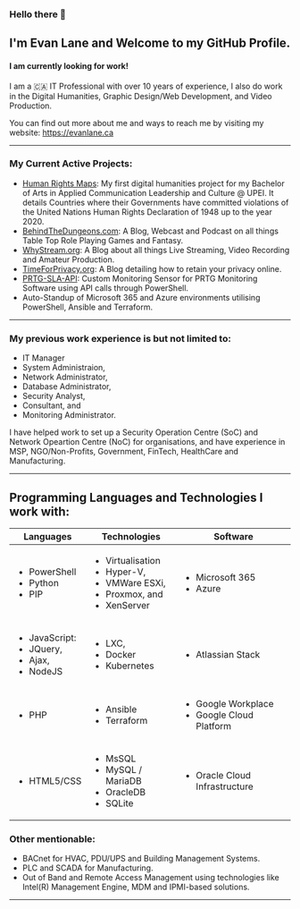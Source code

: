 ### Hello there 👋
## I'm Evan Lane and Welcome to my GitHub Profile.
#### I am currently looking for work!

I am a 🇨🇦 IT Professional with over 10 years of experience, I also do work in the Digital Humanities, Graphic Design/Web Development, and Video Production.

You can find out more about me and ways to reach me by visiting my website: https://evanlane.ca

---

### My Current Active Projects:
- [Human Rights Maps](https://evanlane.me/projects/human-rights): My first digital humanities project for my Bachelor of Arts in Applied Communication Leadership and Culture @ UPEI. It details Countries where their Governments have committed violations of the United Nations Human Rights Declaration of 1948 up to the year 2020.
- [BehindTheDungeons.com](https://behindthedungeons.com): A Blog, Webcast and Podcast on all things Table Top Role Playing Games and Fantasy.
- [WhyStream.org](https://whystream.org): A Blog about all things Live Streaming, Video Recording and Amateur Production.
- [TimeForPrivacy.org](https://timeforprivacy.org): A Blog detailing how to retain your privacy online.
- [PRTG-SLA-API](https://github.com/evanlanester/PRTG-Uptime-SLA): Custom Monitoring Sensor for PRTG Monitoring Software using API calls through PowerShell.
- Auto-Standup of Microsoft 365 and Azure environments utilising PowerShell, Ansible and Terraform.

---

### My previous work experience is but not limited to: 
- IT Manager
- System Administraion,
- Network Administrator,
- Database Administrator,
- Security Analyst,
- Consultant, and
- Monitoring Administrator.

I have helped work to set up a Security Operation Centre (SoC) and Network Opeartion Centre (NoC) for organisations, and have experience in MSP, NGO/Non-Profits, Government, FinTech, HealthCare and Manufacturing.

---

## Programming Languages and Technologies I work with:
| Languages | Technologies | Software | 
| --------- | -----------  | -------- |
| <ul><li>PowerShell</li><li>Python</li><li>PIP</li></ul> | <ul><li>Virtualisation</li><li>Hyper-V,</li><li>VMWare ESXi,</li><li>Proxmox, and</li><li>XenServer</li></ul> | <ul><li>Microsoft 365</li><li>Azure</li></ul> |
| <ul><li>JavaScript:</li><li>JQuery,</li><li>Ajax,</li><li>NodeJS</li></ul> | <ul><li>LXC,</li><li>Docker</li><li>Kubernetes</li></ul> | <ul><li>Atlassian Stack</li></ul> |
| <ul><li>PHP</li></ul> | <ul><li>Ansible</li><li>Terraform</li></ul> | <ul><li>Google Workplace</li><li>Google Cloud Platform</li></ul>
| <ul><li>HTML5/CSS</li></ul> | <ul><li>MsSQL</li><li>MySQL / MariaDB</li><li>OracleDB</li><li>SQLite</li> | <ul>  <li>Oracle Cloud Infrastructure</li></ul>

### Other mentionable:
- BACnet for HVAC, PDU/UPS and Building Management Systems.
- PLC and SCADA for Manufacturing.
- Out of Band and Remote Access Management using technologies like Intel(R) Management Engine, MDM and IPMI-based solutions.

---
